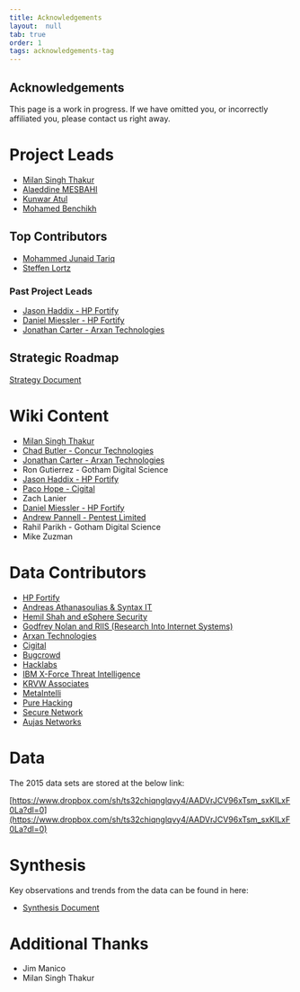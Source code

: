 ```yaml
---
title: Acknowledgements
layout:  null
tab: true
order: 1
tags: acknowledgements-tag
---
```


## Acknowledgements

This page is a work in progress. If we have omitted you, or incorrectly affiliated you, please contact us right away.

# Project Leads
- [Milan Singh Thakur](milan@owasp.org)
- [Alaeddine MESBAHI](https://www.linkedin.com/in/alaeddine-mesbahi-2608681a/)
- [Kunwar Atul](https://www.linkedin.com/in/kunwaratulhax0r/)
- [Mohamed Benchikh](https://www.linkedin.com/in/mohamedbenchikh/)


## Top Contributors
- [Mohammed Junaid Tariq](https://www.linkedin.com/in/emjeh)
- [Steffen Lortz](https://www.linkedin.com/in/steffen-lortz/)


### Past Project Leads

- [Jason Haddix - HP Fortify](jason.haddix@owasp.org)
- [Daniel Miessler - HP Fortify](daniel.meissler@owasp.org)
- [Jonathan Carter - Arxan Technologies](jonthan.carter@owasp.org)


## Strategic Roadmap

[Strategy Document](https://www.owasp.org/images/f/ff/OWASP_Mobile_Top_Ten_2015_-_Strategy.pdf)

# Wiki Content

- [Milan Singh Thakur](milan@owasp.org)
- [Chad Butler - Concur Technologies](chad.butler@owasp.org)
- [Jonathan Carter - Arxan Technologies](jonathan.carter@owasp.org)
- Ron Gutierrez - Gotham Digital Science
- [Jason Haddix - HP Fortify](jason.haddix@owasp.org)
- [Paco Hope - Cigital](paco@owasp.org)
- Zach Lanier
- [Daniel Miessler - HP Fortify](daniel.meissler@owasp.org)
- [Andrew Pannell - Pentest Limited](andrew.pannell@owasp.org)
- Rahil Parikh - Gotham Digital Science
- Mike Zuzman


# Data Contributors

- [HP Fortify](http://www8.hp.com/us/en/software-solutions/fortify-on-demand-application-security/mobile-application-security.html)
- [Andreas Athanasoulias & Syntax IT](https://twitter.com/andresitoath)
- [Hemil Shah and eSphere Security](http://www.espheresecurity.com/)
- [Godfrey Nolan and RIIS (Research Into Internet Systems)](http://www.riis.com/)
- [Arxan Technologies](http://www.arxan.com/)
- [Cigital](http://www.cigital.com/)
- [Bugcrowd](http://www.bugcrowd.com/)
- [Hacklabs](http://www.hacklabs.com/)
- [IBM X-Force Threat Intelligence](http://www.ibm.com/security/xforce/)
- [KRVW Associates](http://www.krvw.com/)
- [MetaIntelli](http://www.metaintelli.com/)
- [Pure Hacking](http://www.purehacking.com/)
- [Secure Network](http://www.securenetwork.it/)
- [Aujas Networks](https://aujas.com/)

# Data

The 2015 data sets are stored at the below link:

[https://www.dropbox.com/sh/ts32chiqnglqvy4/AADVrJCV96xTsm_sxKILxF0La?dl=0](https://www.dropbox.com/sh/ts32chiqnglqvy4/AADVrJCV96xTsm_sxKILxF0La?dl=0)

# Synthesis

Key observations and trends from the data can be found in here:

 - [Synthesis Document](https://www.owasp.org/images/9/96/OWASP_Mobile_Top_Ten_2015_-_Final_Synthesis.pdf)

# Additional Thanks

 - Jim Manico
 - Milan Singh Thakur
